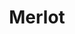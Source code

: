 ---
layout: wine
type: red
title: Merlot
image: red/merlot.jpg
meta: Add info here
price: $25.00
---